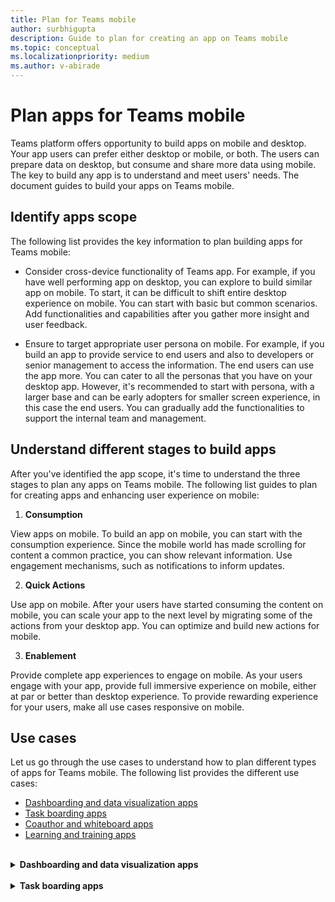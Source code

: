```yaml
---
title: Plan for Teams mobile
author: surbhigupta
description: Guide to plan for creating an app on Teams mobile 
ms.topic: conceptual
ms.localizationpriority: medium
ms.author: v-abirade
---
```

# Plan apps for Teams mobile

 Teams platform offers opportunity to build apps on mobile and desktop. Your app users can prefer either desktop or mobile, or both. The users can prepare data on desktop, but consume and share more data using mobile. The key to build any app is to understand and meet users' needs. The document guides to build your apps on Teams mobile.

## Identify apps scope

The following list provides the key information to plan building apps for Teams mobile:

* Consider cross-device functionality of Teams app. For example, if you have well performing app on desktop, you can explore to build similar app on mobile. To start, it can be difficult to shift entire desktop experience on mobile. You can start with basic but common scenarios. Add functionalities and capabilities after you gather more insight and user feedback.

* Ensure to target appropriate user persona on mobile. For example, if you build an app to provide service to end users and also to developers or senior management to access the information. The end users can use the app more. You can cater to all the personas that you have on your desktop app. However, it's recommended to start with persona, with a larger base and can be early adopters for smaller screen experience, in this case the end users. You can gradually add the functionalities to support the internal team and management. 

## Understand different stages to build apps

After you've identified the app scope, it's time to understand the three stages to plan any apps on Teams mobile. The following list guides to plan for creating apps and enhancing user experience on mobile:

1. **Consumption**

View apps on mobile. To build an app on mobile, you can start with the consumption experience. Since the mobile world has made scrolling for content a common practice, you can show relevant information. Use engagement mechanisms, such as notifications to inform updates.

2. **Quick Actions**

Use app on mobile. After your users have started consuming the content on mobile, you can scale your app to the next level by migrating some of the actions from your desktop app. You can optimize and build new actions for mobile.

3. **Enablement**

Provide complete app experiences to engage on mobile. As your users engage with your app, provide full immersive experience on mobile, either at par or better than desktop experience. To provide rewarding experience for your users, make all use cases responsive on mobile.

## Use cases

Let us go through the use cases to understand how to plan different types of apps for Teams mobile. The following list provides the different use cases:

* [Dashboarding and data visualization apps](#dashboarding-and-data-visualization-apps)
* [Task boarding apps](#task-boarding-apps)
* [Coauthor and whiteboard apps](#coauthor-and-whiteboard-apps)
* [Learning and training apps](#learning-and-training-apps)

<br>

<details>

<summary><b>Dashboarding and data visualization apps</b></summary>

### Dashboarding and data visualization apps
You can understand how to build plan dashboarding and data visualization apps on Teams mobile platform.

**Consumption**

In the first phase of the plan, you can implement the most basic consumption experience to view data, on the mobile. The primary purpose of any app in this domain is to show data in the form of visualizations. On your app, you can show recently viewed visualizations on desktop, or the list of all the charts authorized for the users. After creating dashboards on desktop, users can access the information using mobile. For example: You can show a detailed view of any chart selected by the user. It may appear as an expanded view inside your tabs or by using task modules.

You can show the following information: 

* Dashboards and summaries
* Data visuals, maps, and infographics
* Charts, graphs, and tables 

PLACEHOLDER FOR IMAGE

**Quick actions**
In the second phase, the users can work on the existing charts and visuals from desktop experience. You can introduce the following actions:

* Search content
* Filter data
* Create bookmarks

PLACEHOLDER FOR IMAGE

**Enablement**
In the third phase, enable users to create content such as, charts and graphics from scratch. Ensure to introduce all the capabilities in your app for mobile. For example: You can use task modules to help access-specific data items with detailed view.

You can provide following access to users:
* Modify title and description
* Insert data items to create visualizations
* Share visualizations in a channel or group chat.

PLACEHOLDER FOR IMAGE

<br>

</details>

<br>

<details>

<summary><b>Task boarding apps</b></summary>

#### Task boarding apps
You can understand how to build Task boarding apps on Teams mobile platform.

**Consumption**
Your app can show the list of tasks to the user in a vertical stack. If there are multiple categories of tasks, such as planned, in progress, and completed then provide filters for showing grouped tasks. 

PLACEHOLDER FOR IMAGE

**Quick actions**
You can provide the following app access to users:
* Create tasks or items with the mandatory fields. 
* Change the board type/view. 
* Check tasks by expanding the view. 
* Use task modules to see detailed view. 
* Move around the tasks into multiple categories 
* Share relevant tasks in chats and channels.

PLACEHOLDER FOR IMAGE

**Enablement**
Enable users' experience with the following activities:
* Add new projects and boards
* Provide an option to expand the item to add all required fields 
* Change details of the tasks by editing fields
* Close and assign tasks and, mention due dates. 
* Share the boards and items in channels and groups

PLACEHOLDER FOR IMAGE
<br>

<details>

<br>

<details>

<summary><b>Coauthor and whiteboard apps</b></summary>

### Coauthor and whiteboard apps
You can plan dashboarding and data visualization domain apps on Teams mobile platform.

Consumption
Use your mobile experience in the first phase to show the content and assets that were created on the desktop. Following items can be shown for consumption here:

* Comments/Feedback
* Zoom in/out
* Current stage/progress of a document pending for signature.

Continue to provide the functionally of authoring content on your desktop app. 

PLACEHOLDER FOR IMAGE

Quick Actions
You can start introducing the actions such as these to the assets/documents created from the desktop app:

* Adding text, shapes and quick notes
* Moving around content 
* Adding layers and filters
* Delete, Undo, and Redo operations 

> [!TIP]
> You expose actions that can be shown easily on the small screens without scrolling.

PLACEHOLDER FOR IMAGE

Enablement
In the full-fledged experience, you can allow users to create new documents for signing or create a new board for collaboration. Also, sharing of boards (both internal and guests) and admin permissions such as permitting others to edit, and so on, can be implemented in this stage. Users can pinch and zoom to navigate and add content in the mobile experience too. You can even use the JS SDK APIs to access camera and microphone.

PLACEHOLDER FOR IMAGE

<br>

<details>

<br>

<details>

<summary><b>Learning and training apps</b></summary>

### Learning and training apps

Consumption
For the apps that provide LMS content to the users, use the mobile apps in the first phase to show the content of all types such as textual, audio, and videos. The users can search for modules, scroll through the sections, and read details like duration, tutor, overview etc. You might want to have focus on participant persona in this phase.

PLACEHOLDER FOR IMAGE

Quick Actions
You can add actions for participants such as:

* Like the content
* Comment on the content
* Save the content to view later
* Take notes
* Share course in a channel or group

PLACEHOLDER FOR IMAGE

Enablement
You can show advanced content to engage users to participate in exercises, answer quizzes, and complete assignments as part of any training module. In this stage, a tutor or mentor views the app on mobile to see progress of participants and engage with them over comments.

<br>

<details>